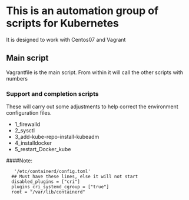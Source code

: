 # This is an automation group of scripts for Kubernetes
<p> It is designed to work with Centos07 and Vagrant

## Main script
<p>Vagrantfile is the main script. From within it will call the other scripts with numbers</p> 

### Support and completion scripts
<p> These will carry out some adjustments to help correct the environment configuration files.</p>

 * 1_firewalld 
 * 2_sysctl
 * 3_add-kube-repo-install-kubeadm
 * 4_installdocker
 * 5_restart_Docker_kube

####Note:

```
   '/etc/containerd/config.toml'
  ## Must have these lines, else it will not start
  disabled_plugins = ["cri"]
  plugins_cri_systemd_cgroup = ["true"]
  root = "/var/lib/containerd"

```
